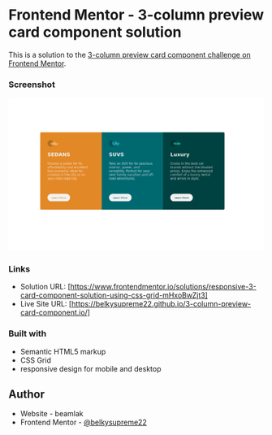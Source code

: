 # Frontend Mentor - 3-column preview card component solution

This is a solution to the [3-column preview card component challenge on Frontend Mentor](https://www.frontendmentor.io/challenges/3column-preview-card-component-pH92eAR2-). 
### Screenshot

![](./desktop-preview-demo.jpg)

### Links

- Solution URL: [https://www.frontendmentor.io/solutions/responsive-3-card-component-solution-using-css-grid-mHxoBwZjt3]
- Live Site URL: [https://belkysupreme22.github.io/3-column-preview-card-component.io/]



### Built with

- Semantic HTML5 markup
- CSS Grid
- responsive design for mobile and desktop

## Author

- Website - beamlak
- Frontend Mentor - [@belkysupreme22](https://www.frontendmentor.io/profile/belkysupreme22)

